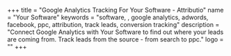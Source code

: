 +++
title = "Google Analytics Tracking For Your Software - Attributio"
name = "Your Software"
keywords = "software, , google analytics, adwords, facebook, ppc, attribution, track leads, conversion tracking"
description = "Connect Google Analytics with Your Software to find out where your leads are coming from. Track leads from the source - from search to ppc."
logo = ""
+++
